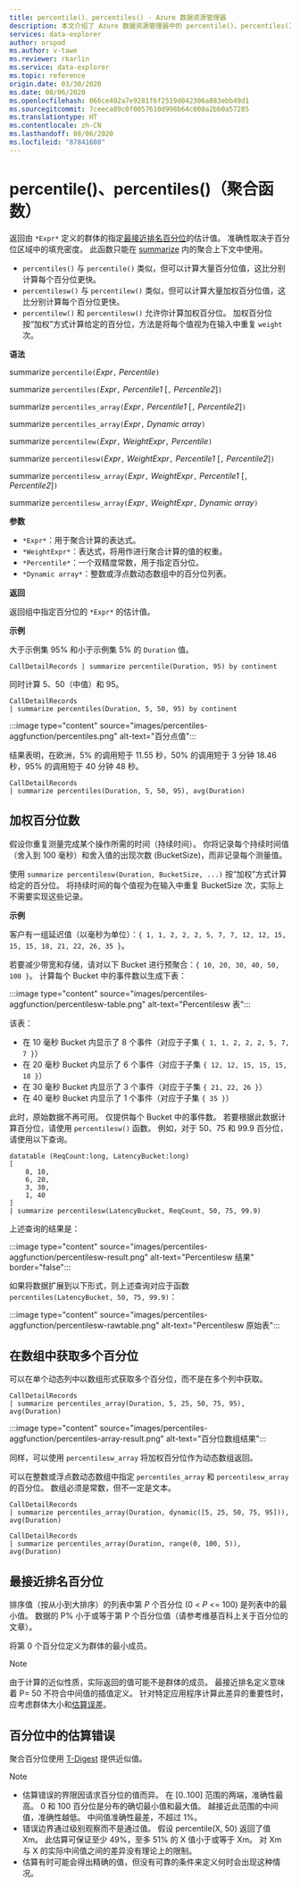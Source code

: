 ```yaml
---
title: percentile()、percentiles() - Azure 数据资源管理器
description: 本文介绍了 Azure 数据资源管理器中的 percentile()、percentiles()。
services: data-explorer
author: orspod
ms.author: v-tawe
ms.reviewer: rkarlin
ms.service: data-explorer
ms.topic: reference
origin.date: 03/30/2020
ms.date: 08/06/2020
ms.openlocfilehash: 066ce402a7e9281f6f2519d042306a883ebb49d1
ms.sourcegitcommit: 7ceeca89c0f0057610d998b64c000a2bb0a57285
ms.translationtype: HT
ms.contentlocale: zh-CN
ms.lasthandoff: 08/06/2020
ms.locfileid: "87841608"
---
```

# <a name="percentile-percentiles-aggregation-function"></a>percentile()、percentiles()（聚合函数）

返回由 `*Expr*` 定义的群体的指定[最接近排名百分位](#nearest-rank-percentile)的估计值。
准确性取决于百分位区域中的填充密度。 此函数只能在 [summarize](summarizeoperator.md) 内的聚合上下文中使用。

* `percentiles()` 与 `percentile()` 类似，但可以计算大量百分位值，这比分别计算每个百分位更快。
* `percentilesw()` 与 `percentilew()` 类似，但可以计算大量加权百分位值，这比分别计算每个百分位更快。
* `percentilew()` 和 `percentilesw()` 允许你计算加权百分位。 加权百分位按“加权”方式计算给定的百分位，方法是将每个值视为在输入中重复 `weight` 次。

**语法**

summarize `percentile(`*Expr*`,` *Percentile*`)`

summarize `percentiles(`*Expr*`,` *Percentile1* [`,` *Percentile2*]`)`

summarize `percentiles_array(`*Expr*`,` *Percentile1* [`,` *Percentile2*]`)`

summarize `percentiles_array(`*Expr*`,` *Dynamic array*`)`

summarize `percentilew(`*Expr*`,` *WeightExpr*`,` *Percentile*`)`

summarize `percentilesw(`*Expr*`,` *WeightExpr*`,` *Percentile1* [`,` *Percentile2*]`)`

summarize `percentilesw_array(`*Expr*`,` *WeightExpr*`,` *Percentile1* [`,` *Percentile2*]`)`

summarize `percentilesw_array(`*Expr*`,` *WeightExpr*`,` *Dynamic array*`)`

**参数**

* `*Expr*`：用于聚合计算的表达式。
* `*WeightExpr*`：表达式，将用作进行聚合计算的值的权重。
* `*Percentile*`：一个双精度常数，用于指定百分位。
* `*Dynamic array*`：整数或浮点数动态数组中的百分位列表。

**返回**

返回组中指定百分位的 `*Expr*` 的估计值。 

**示例**

大于示例集 95% 和小于示例集 5% 的 `Duration` 值。

```kusto
CallDetailRecords | summarize percentile(Duration, 95) by continent
```

同时计算 5、50（中值）和 95。

```kusto
CallDetailRecords 
| summarize percentiles(Duration, 5, 50, 95) by continent
```

:::image type="content" source="images/percentiles-aggfunction/percentiles.png" alt-text="百分点值":::

结果表明，在欧洲，5% 的调用短于 11.55 秒，50% 的调用短于 3 分钟 18.46 秒，95% 的调用短于 40 分钟 48 秒。

```kusto
CallDetailRecords 
| summarize percentiles(Duration, 5, 50, 95), avg(Duration)
```

## <a name="weighted-percentiles"></a>加权百分位数

假设你重复测量完成某个操作所需的时间（持续时间）。 你将记录每个持续时间值（舍入到 100 毫秒）和舍入值的出现次数 (BucketSize)，而非记录每个测量值。

使用 `summarize percentilesw(Duration, BucketSize, ...)` 按“加权”方式计算给定的百分位。 将持续时间的每个值视为在输入中重复 BucketSize 次，实际上不需要实现这些记录。

**示例**

客户有一组延迟值（以毫秒为单位）：`{ 1, 1, 2, 2, 2, 5, 7, 7, 12, 12, 15, 15, 15, 18, 21, 22, 26, 35 }`。

若要减少带宽和存储，请对以下 Bucket 进行预聚合：`{ 10, 20, 30, 40, 50, 100 }`。 计算每个 Bucket 中的事件数以生成下表：

:::image type="content" source="images/percentiles-aggfunction/percentilesw-table.png" alt-text="Percentilesw 表":::

该表：
 * 在 10 毫秒 Bucket 内显示了 8 个事件（对应于子集 `{ 1, 1, 2, 2, 2, 5, 7, 7 }`）
 * 在 20 毫秒 Bucket 内显示了 6 个事件（对应于子集 `{ 12, 12, 15, 15, 15, 18 }`）
 * 在 30 毫秒 Bucket 内显示了 3 个事件（对应于子集 `{ 21, 22, 26 }`）
 * 在 40 毫秒 Bucket 内显示了 1 个事件（对应于子集 `{ 35 }`）

此时，原始数据不再可用。 仅提供每个 Bucket 中的事件数。 若要根据此数据计算百分位，请使用 `percentilesw()` 函数。
例如，对于 50、75 和 99.9 百分位，请使用以下查询。

```kusto
datatable (ReqCount:long, LatencyBucket:long) 
[ 
    8, 10, 
    6, 20, 
    3, 30, 
    1, 40 
]
| summarize percentilesw(LatencyBucket, ReqCount, 50, 75, 99.9) 
```

上述查询的结果是：

:::image type="content" source="images/percentiles-aggfunction/percentilesw-result.png" alt-text="Percentilesw 结果" border="false":::


如果将数据扩展到以下形式，则上述查询对应于函数 `percentiles(LatencyBucket, 50, 75, 99.9)`：

:::image type="content" source="images/percentiles-aggfunction/percentilesw-rawtable.png" alt-text="Percentilesw 原始表":::

## <a name="getting-multiple-percentiles-in-an-array"></a>在数组中获取多个百分位

可以在单个动态列中以数组形式获取多个百分位，而不是在多个列中获取。

```kusto
CallDetailRecords 
| summarize percentiles_array(Duration, 5, 25, 50, 75, 95), avg(Duration)
```

:::image type="content" source="images/percentiles-aggfunction/percentiles-array-result.png" alt-text="百分位数组结果":::

同样，可以使用 `percentilesw_array` 将加权百分位作为动态数组返回。

可以在整数或浮点数动态数组中指定 `percentiles_array` 和 `percentilesw_array` 的百分位。 数组必须是常数，但不一定是文本。

```kusto
CallDetailRecords 
| summarize percentiles_array(Duration, dynamic([5, 25, 50, 75, 95])), avg(Duration)
```

```kusto
CallDetailRecords 
| summarize percentiles_array(Duration, range(0, 100, 5)), avg(Duration)
```

## <a name="nearest-rank-percentile"></a>最接近排名百分位

排序值（按从小到大排序）的列表中第 *P* 个百分位 (0 < *P* <= 100) 是列表中的最小值。 数据的 P% 小于或等于第 P 个百分位值（请参考维基百科上关于百分位的文章）。

将第 0 个百分位定义为群体的最小成员。

>[!NOTE]
> 由于计算的近似性质，实际返回的值可能不是群体的成员。
> 最接近排名定义意味着  P= 50 不符合中间值的插值定义。 针对特定应用程序计算此差异的重要性时，应考虑群体大小和[估算误差](#estimation-error-in-percentiles)。

## <a name="estimation-error-in-percentiles"></a>百分位中的估算错误

聚合百分位使用 [T-Digest](https://github.com/tdunning/t-digest/blob/master/docs/t-digest-paper/histo.pdf) 提供近似值。

>[!NOTE]
> * 估算错误的界限因请求百分位的值而异。 在 [0..100] 范围的两端，准确性最高。 0 和 100 百分位是分布的确切最小值和最大值。 越接近此范围的中间值，准确性越低。 中间值准确性最差，不超过 1%。
> * 错误边界通过级别观察而不是通过值。 假设 percentile(X, 50) 返回了值 Xm。 此估算可保证至少 49%，至多 51% 的 X 值小于或等于 Xm。 对 Xm 与 X 的实际中间值之间的差异没有理论上的限制。
> * 估算有时可能会得出精确的值，但没有可靠的条件来定义何时会出现这种情况。
